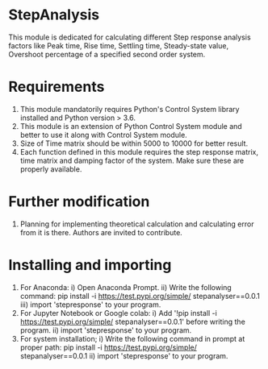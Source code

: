 # StepAnalysis
This module is dedicated for calculating different Step response analysis factors like  Peak time, Rise time, Settling time, Steady-state value, Overshoot percentage of a specified second order system.

# Requirements
1. This module mandatorily requires Python's Control System library installed and Python version > 3.6.  
1. This module is an extension of Python Control System module and better to use it along with Control System module.
2. Size of Time matrix should be within 5000 to 10000 for better result.
3. Each function defined in this module requires the step response matrix, time matrix and damping factor of the system. Make sure these are properly available.

# Further modification
1. Planning for implementing theoretical calculation and calculating error from it is there. Authors are invited to contribute.

# Installing and importing
1. For Anaconda:
    i) Open Anaconda Prompt.
    ii) Write the following command:
        pip install -i https://test.pypi.org/simple/ stepanalyser==0.0.1
    iii) import 'stepresponse' to your program.
2. For Jupyter Notebook or Google colab:
    i) Add '!pip install -i https://test.pypi.org/simple/ stepanalyser==0.0.1' before writing the program.
    ii) import 'stepresponse' to your program.
3. For system installation;
    i) Write the following command in prompt at proper path:
        pip install -i https://test.pypi.org/simple/ stepanalyser==0.0.1
    ii) import 'stepresponse' to your program.
